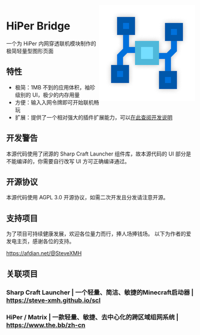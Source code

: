 <img src="./assets/hiper-bridge-icon-x256.png" alt="scl-core logo" align="right">
<div align="left">
    <h1>HiPer Bridge</h1>
    <span>
        一个为 HiPer 内网穿透联机模块制作的极简轻量型图形页面
    </span>
</div>

## 特性

- 极简：1MB 不到的应用体积，袖珍级别的 UI，极少的内存用量
- 方便：输入入网令牌即可开始联机畅玩
- 扩展：提供了一个相对强大的插件扩展能力，可以[在此查阅开发说明](./PLUGIN.md)

## 开发警告

本源代码使用了闭源的 Sharp Craft Launcher 组件库，故本源代码的 UI 部分是不能编译的，你需要自行改写 UI 方可正确编译通过。

## 开源协议

本源代码使用 AGPL 3.0 开源协议，如需二次开发且分发请注意开源。


## 支持项目

为了项目可持续健康发展，欢迎各位量力而行，捧人场捧钱场。
以下为作者的爱发电主页，感谢各位的支持。

https://afdian.net/@SteveXMH

## 关联项目

### Sharp Craft Launcher | 一个轻量、简洁、敏捷的Minecraft启动器 | https://steve-xmh.github.io/scl
### HiPer / Matrix | 一款轻量、敏捷、去中心化的跨区域组网系统 |  https://www.the.bb/zh-cn
